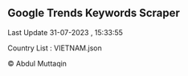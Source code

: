 

## Google Trends Keywords Scraper 
 
Last Update 31-07-2023 , 15:33:55

Country List :
VIETNAM.json



© Abdul Muttaqin 
